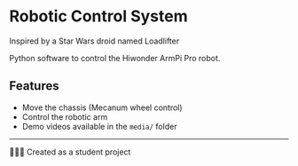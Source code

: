 # Robotic Control System

Inspired by a Star Wars droid named Loadlifter

Python software to control the Hiwonder ArmPi Pro robot.

## Features

- Move the chassis (Mecanum wheel control)
- Control the robotic arm
- Demo videos available in the `media/` folder

---

👨🏽‍💻 Created as a student project

